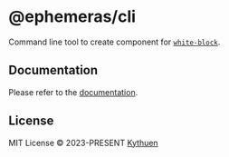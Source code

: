 # @ephemeras/cli

Command line tool to create component for [`white-block`](https://kythuen.github.io/white-block).

## Documentation

Please refer to the [documentation](https://kythuen.github.io/white-block/cli).

## License

MIT License &copy; 2023-PRESENT [Kythuen](https://github.com/Kythuen)

